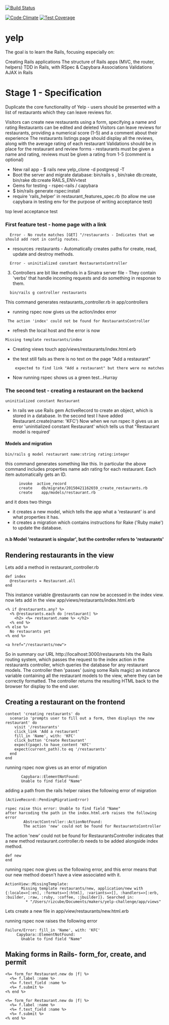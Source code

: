 <!-- [![Build Status](https://travis-ci.org/RizAli/yelp-Challenge.svg?branch=yelp_development)](https://travis-ci.org/RizAli/yelp-Challenge)
Master branch -->
[![Build Status](https://travis-ci.org/RizAli/yelp-Challenge.svg?branch=master)](https://travis-ci.org/RizAli/yelp-Challenge)

[![Code Climate](https://codeclimate.com/github/RizAli/yelp-Challenge/badges/gpa.svg)](https://codeclimate.com/github/RizAli/yelp-Challenge)
[![Test Coverage](https://codeclimate.com/github/RizAli/yelp-Challenge/badges/coverage.svg)](https://codeclimate.com/github/RizAli/yelp-Challenge)



# yelp

The goal is to learn the Rails, focusing especially on:

Creating Rails applications
The structure of Rails apps (MVC, the router, helpers)
TDD in Rails, with RSpec & Capybara
Associations
Validations
AJAX in Rails

# Stage 1 - Specification

Duplicate the core functionality of Yelp - users should be presented with a list of restaurants which they can leave reviews for.

Visitors can create new restaurants using a form, specifying a name and rating
Restaurants can be edited and deleted
Visitors can leave reviews for restaurants, providing a numerical score (1-5) and a comment about their experience
The restaurants listings page should display all the reviews, along with the average rating of each restaurant
Validations should be in place for the restaurant and review forms - restaurants must be given a name and rating, reviews must be given a rating from 1-5 (comment is optional)


- New rail app  -  $ rails new yelp_clone -d postgresql -T
- Boot the server and migrate database: bin/rails s   , bin/rake db:create,  bin/rake db:create RAILS_ENV=test
- Gems for testing - rspec-rails / capybara
- $ bin/rails generate rspec:install
- require 'rails_helper' in restaurant_features_spec.rb
(to allow me use capybara in testing env for the purpose of writing acceptance test)

top level acceptance test
###  First feature test - home page with a link
```
  Error - No route matches [GET] "/restaurants - Indicates that we should add root in config routes.
```
- resources :restaurants      - Automatically creates paths for create, read, update and destroy methods.
```
  Error - uninitialized constant RestaurantsController
```
3. Controllers are bit like methods in a Sinatra server file - They contain 'verbs' that handle incoming requests and do something in response to them.
```
  bin/rails g controller restaurants
```
  This command generates restaurants_controller.rb in app/controllers

- running rspec now gives us the action/index error
```
 The action 'index' could not be found for RestaurantsController
```
- refresh the local host and the error is now
```
Missing template restaurants/index
```
-  Creating views
  touch app/views/restaurants/index.html.erb

- the test still fails as there is no text on the page "Add a restaurant"
  ```
   expected to find link "Add a restaurant" but there were no matches
   ```
-  Now running rspec shows us a green test...Hurray

### The second test - creating a restaurant on the backend
```
uninitialized constant Restaurant
```
- In rails we use Rails gem ActiveRecord to create an object, which is stored in a database. In the second
test I have added Restaurant.create(name: 'KFC')
Now when we run rspec it gives us an error 'uninitialized constant Restaurant' which tells us that "Restaurant model is required'

#### Models and migration
```
bin/rails g model restaurant name:string rating:integer
```
this command generates something like this. In particular the above command includes properties
name adn rating for each restaurant. Each item automatically gets an ID.
```
      invoke  active_record
      create    db/migrate/20150421162659_create_restaurants.rb
      create    app/models/restaurant.rb
```
and it does two things
  - it creates a new model, which tells the app what a 'restaurant' is and what properties it has.
  - it creates a migration which contains instructions for Rake ('Ruby make') to update the database.

#### n.b Model 'restaurant is singular', but the controller refers to 'restaurants'


## Rendering restaurants in the view
Lets add a method in restaurant_controller.rb
```
def index
  @restaurants = Restaurant.all
end
```

This instance variable @restaurants can now be accessed in the index view.
now lets add in the view  app/views/restaurants/index.html.erb

```
<% if @restaurants.any? %>
  <% @restaurants.each do |restaurant| %>
    <h2> <%= restaurant.name %> </h2>
  <% end %>
<% else %>
  No restaurants yet
<% end %>

<a href="/restaurants/new">
```

So in summary our URL http://localhost:3000/restaurants hits the Rails routing system, which passes the request to the index action in the restaurants controller, which queries the database for any restaurant models. The controller then 'passes' (using some Rails magic) an instance variable containing all the restaurant models to the view, where they can be correctly formatted. The controller returns the resulting HTML back to the browser for display to the end user.


## Creating a restaurant on the frontend
```
context 'creating restaurants' do
  scenario 'prompts user to fill out a form, then displays the new restaurant' do
    visit '/restaurants'
    click_link 'Add a restaurant'
    fill_in 'Name', with: 'KFC'
    click_button 'Create Restaurant'
    expect(page).to have_content 'KFC'
    expect(current_path).to eq '/restaurants'
  end
end
```
running rspec now gives us an error of migration
```
       Capybara::ElementNotFound:
       Unable to find field "Name"
```
adding a path from the rails helper raises the following error of migration
```
(ActiveRecord::PendingMigrationError)
```

```
rspec raise this error: Unable to find field "Name"
after harcoding the path in the index.html.erb raises the following error
        AbstractController::ActionNotFound:
        The action 'new' could not be found for RestaurantsController
```
The action 'new' could not be found for RestaurantsController indicates that a new method restaurant.controller.rb
needs to be added alongside index method.
```
def new
end
```
running rspec now gives us the following error, and this error means that our new method doesn't have a view associated with it.
```
ActionView::MissingTemplate:
       Missing template restaurants/new, application/new with {:locale=>[:en], :formats=>[:html], :variants=>[], :handlers=>[:erb, :builder, :raw, :ruby, :coffee, :jbuilder]}. Searched in:
         * "/Users/rizcube/Documents/makers/yelp-challenge/app/views"

```

Lets create a new file in app/view/restaurants/new.html.erb

running rspec now raises the following error
```
Failure/Error: fill_in 'Name', with: 'KFC'
     Capybara::ElementNotFound:
       Unable to find field "Name"
```

##  Making forms in Rails- form_for, create, and permit
```
<%= form_for Restaurant.new do |f| %>
  <%= f.label :name %>
  <%= f.text_field :name %>
  <%= f.submit %>
<% end %>

```
```
<%= form_for Restaurant.new do |f| %>
  <%= f.label :name %>
  <%= f.text_field :name %>
  <%= f.submit %>
<% end %>
```